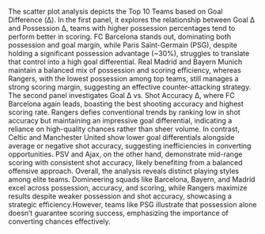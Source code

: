 
The scatter plot analysis depicts the Top 10 Teams based on Goal Difference (Δ). In the first panel, it explores the relationship between Goal Δ and Possession Δ, teams with higher possession percentages tend to perform better in scoring. FC Barcelona stands out, dominating both possession and goal margin, while Paris Saint-Germain (PSG), despite holding a significant possession advantage (~30%), struggles to translate that control into a high goal differential. Real Madrid and Bayern Munich maintain a balanced mix of possession and scoring efficiency, whereas Rangers, with the lowest possession among top teams, still manages a strong scoring margin, suggesting an effective counter-attacking strategy.
The second panel investigates Goal Δ vs. Shot Accuracy Δ, where FC Barcelona again leads, boasting the best shooting accuracy and highest scoring rate. Rangers defies conventional trends by ranking low in shot accuracy but maintaining an impressive goal differential, indicating a reliance on high-quality chances rather than sheer volume. In contrast, Celtic and Manchester United show lower goal differentials alongside average or negative shot accuracy, suggesting inefficiencies in converting opportunities. PSV and Ajax, on the other hand, demonstrate mid-range scoring with consistent shot accuracy, likely benefiting from a balanced offensive approach.
Overall, the analysis reveals distinct playing styles among elite teams. Domineering squads like Barcelona, Bayern, and Madrid excel across possession, accuracy, and scoring, while Rangers maximize results despite weaker possession and shot accuracy, showcasing a strategic efficiency.However, teams like PSG illustrate that possession alone doesn’t guarantee scoring success, emphasizing the importance of converting chances effectively.

